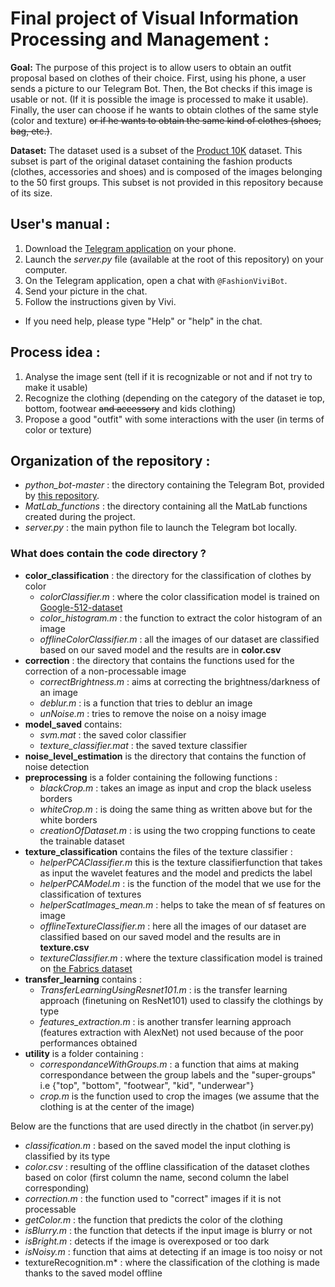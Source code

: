 # Final project of Visual Information Processing and Management :
**Goal:** The purpose of this project is to allow users to obtain an outfit proposal based on clothes of their choice.
First, using his phone, a user sends a picture to our Telegram Bot. Then, the Bot checks if this image is usable or not. (If it is possible the image is processed to make it usable).
Finally, the user can choose if he wants to obtain clothes of the same style (color and texture) ~~or if he wants to obtain the same kind
of clothes (shoes, bag, etc.)~~.

**Dataset:** The dataset used is a subset of the [Product 10K](https://products-10k.github.io/) dataset. This subset 
is part of the original dataset containing the fashion products (clothes, accessories and shoes) and is
composed of the images belonging to the 50 first groups.
This subset is not provided in this repository because of its size.

## User's manual :
1. Download the [Telegram application](https://telegram.org/apps) on your phone.
2. Launch the *server.py* file (available at the root of this repository) on your computer.
3. On the Telegram application, open a chat with `@FashionViviBot`.
4. Send your picture in the chat.
5. Follow the instructions given by Vivi. 

- If you need help, please type "Help" or "help" in the chat.

## Process idea :
1. Analyse the image sent (tell if it is recognizable or not and if not try to make it usable)
2. Recognize the clothing (depending on the category of the dataset ie top, bottom, footwear ~~and accessory~~ and kids clothing)
3. Propose a good "outfit" with some interactions with the user (in terms of color or texture)

## Organization of the repository :
- *python_bot-master* : the directory containing the Telegram Bot, provided by [this repository](https://github.com/dros1986/python_bot).
- *MatLab_functions* : the directory containing all the MatLab functions created during the project. 
- *server.py* : the main python file to launch the Telegram bot locally.

### What does contain the code directory ?

- **color_classification** : the directory for the classification of clothes by color
   - *colorClassifier.m* : where the color classification model is trained on [Google-512-dataset](https://cvhci.anthropomatik.kit.edu/~bschauer/datasets/google-512/) 
   - *color_histogram.m* : the function to extract the color histogram of an image
   - *offlineColorClassifier.m* : all the images of our dataset are classified based on our saved model and the results are in **color.csv**
- **correction** : the directory that contains the functions used for the correction of a non-processable image
  - *correctBrightness.m* : aims at correcting the brightness/darkness of an image
  - *deblur.m* : is a function that tries to deblur an image
  - *unNoise.m* : tries to remove the noise on a noisy image
- **model_saved** contains:
  - *svm.mat* : the saved color classifier
  - *texture_classifier.mat* : the saved texture classifier
- **noise_level_estimation** is the directory that contains the function of noise detection
- **preprocessing** is a folder containing the following functions :
  - *blackCrop.m* : takes an image as input and crop the black useless borders
  - *whiteCrop.m* : is doing the same thing as written above but for the white borders
  - *creationOfDataset.m* : is using the two cropping functions to ceate the trainable dataset
-  **texture_classification** contains the files of the texture classifier :
   - *helperPCAClassifier.m* this is the texture classifierfunction that takes as input the wavelet features and the model and predicts the label
   - *helperPCAModel.m* : is the function of the model that we use for the classification of textures
   - *helperScatImages_mean.m* : helps to take the mean of sf features on image
   - *offlineTextureClassifier.m* : here all the images of our dataset are classified based on our saved model and the results are in **texture.csv**
   - *textureClassifier.m* : where the texture classification model is trained on [the Fabrics dataset](https://ibug.doc.ic.ac.uk/resources/fabrics/)
- **transfer_learning** contains :
  - *TransferLearningUsingResnet101.m* : is the transfer learning approach (finetuning on ResNet101) used to classify the clothings by type 
  - *features_extraction.m* : is another transfer learning approach (features extraction with AlexNet) not used because of the poor performances obtained
-  **utility** is a folder containing :
   - *correspondanceWithGroups.m* : a function that aims at making correspondance between the group labels and the "super-groups" i.e {"top", "bottom", "footwear", "kid", "underwear"}
   - *crop.m* is the function used to crop the images (we assume that the clothing is at the center of the image)

Below are the functions that are used directly in the chatbot (in server.py)
- *classification.m* : based on the saved model the input clothing is classified by its type
- *color.csv* : resulting of the offline classification of the dataset clothes based on color (first column the name, second column the label corresponding)
- *correction.m* : the function used to "correct" images if it is not processable 
- *getColor.m* : the function that predicts the color of the clothing
- *isBlurry.m* : the function that detects if the input image is blurry or not
- *isBright.m* : detects if the image is overexposed or too dark
- *isNoisy.m* : function that aims at detecting if an image is too noisy or not
- textureRecognition.m* : where the classification of the clothing is made thanks to the saved model offline
